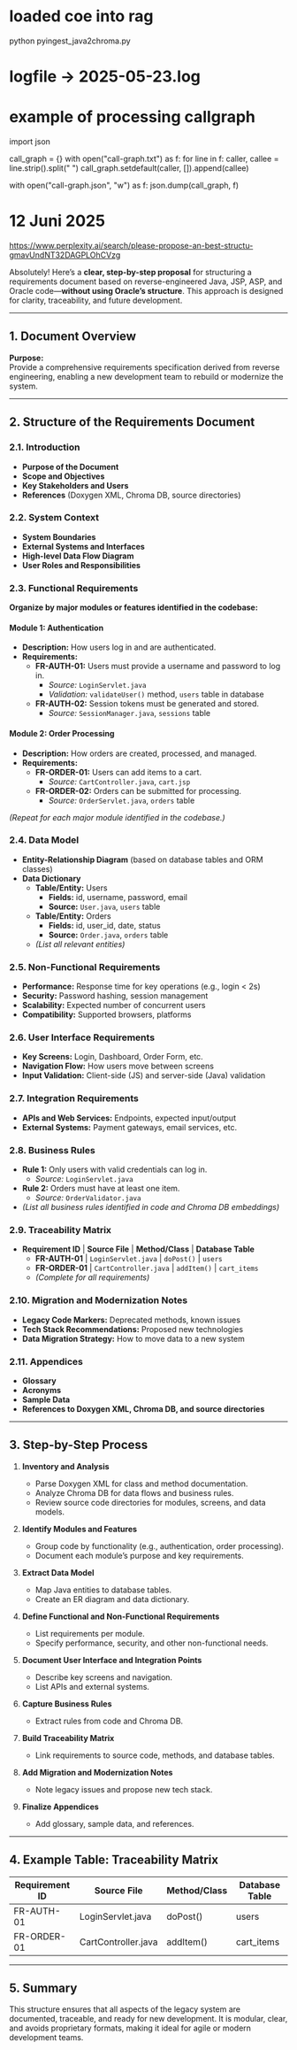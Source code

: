 
# loaded coe into rag 
python pyingest_java2chroma.py

# logfile -> 2025-05-23.log


# example of processing callgraph
import json

call_graph = {}
with open("call-graph.txt") as f:
    for line in f:
        caller, callee = line.strip().split(" ")
        call_graph.setdefault(caller, []).append(callee)

with open("call-graph.json", "w") as f:
    json.dump(call_graph, f)



# 12 Juni 2025 
https://www.perplexity.ai/search/please-propose-an-best-structu-gmavUndNT32DAGPLOhCVzg

Absolutely! Here’s a **clear, step-by-step proposal** for structuring a requirements document based on reverse-engineered Java, JSP, ASP, and Oracle code—**without using Oracle’s structure**. This approach is designed for clarity, traceability, and future development.

---

## 1. Document Overview

**Purpose:**  
Provide a comprehensive requirements specification derived from reverse engineering, enabling a new development team to rebuild or modernize the system.

---

## 2. Structure of the Requirements Document

### 2.1. Introduction

- **Purpose of the Document**
- **Scope and Objectives**
- **Key Stakeholders and Users**
- **References** (Doxygen XML, Chroma DB, source directories)

### 2.2. System Context

- **System Boundaries**
- **External Systems and Interfaces**
- **High-level Data Flow Diagram**
- **User Roles and Responsibilities**

### 2.3. Functional Requirements

**Organize by major modules or features identified in the codebase:**

#### **Module 1: Authentication**

- **Description:** How users log in and are authenticated.
- **Requirements:**
  - **FR-AUTH-01:** Users must provide a username and password to log in.
    - *Source:* `LoginServlet.java`
    - *Validation:* `validateUser()` method, `users` table in database
  - **FR-AUTH-02:** Session tokens must be generated and stored.
    - *Source:* `SessionManager.java`, `sessions` table

#### **Module 2: Order Processing**

- **Description:** How orders are created, processed, and managed.
- **Requirements:**
  - **FR-ORDER-01:** Users can add items to a cart.
    - *Source:* `CartController.java`, `cart.jsp`
  - **FR-ORDER-02:** Orders can be submitted for processing.
    - *Source:* `OrderServlet.java`, `orders` table

*(Repeat for each major module identified in the codebase.)*

### 2.4. Data Model

- **Entity-Relationship Diagram** (based on database tables and ORM classes)
- **Data Dictionary**
  - **Table/Entity:** Users
    - **Fields:** id, username, password, email
    - **Source:** `User.java`, `users` table
  - **Table/Entity:** Orders
    - **Fields:** id, user_id, date, status
    - **Source:** `Order.java`, `orders` table
  - *(List all relevant entities)*

### 2.5. Non-Functional Requirements

- **Performance:** Response time for key operations (e.g., login < 2s)
- **Security:** Password hashing, session management
- **Scalability:** Expected number of concurrent users
- **Compatibility:** Supported browsers, platforms

### 2.6. User Interface Requirements

- **Key Screens:** Login, Dashboard, Order Form, etc.
- **Navigation Flow:** How users move between screens
- **Input Validation:** Client-side (JS) and server-side (Java) validation

### 2.7. Integration Requirements

- **APIs and Web Services:** Endpoints, expected input/output
- **External Systems:** Payment gateways, email services, etc.

### 2.8. Business Rules

- **Rule 1:** Only users with valid credentials can log in.
  - *Source:* `LoginServlet.java`
- **Rule 2:** Orders must have at least one item.
  - *Source:* `OrderValidator.java`
- *(List all business rules identified in code and Chroma DB embeddings)*

### 2.9. Traceability Matrix

- **Requirement ID** | **Source File** | **Method/Class** | **Database Table**
  - **FR-AUTH-01** | `LoginServlet.java` | `doPost()` | `users`
  - **FR-ORDER-01** | `CartController.java` | `addItem()` | `cart_items`
  - *(Complete for all requirements)*

### 2.10. Migration and Modernization Notes

- **Legacy Code Markers:** Deprecated methods, known issues
- **Tech Stack Recommendations:** Proposed new technologies
- **Data Migration Strategy:** How to move data to a new system

### 2.11. Appendices

- **Glossary**
- **Acronyms**
- **Sample Data**
- **References to Doxygen XML, Chroma DB, and source directories**

---

## 3. Step-by-Step Process

1. **Inventory and Analysis**
   - Parse Doxygen XML for class and method documentation.
   - Analyze Chroma DB for data flows and business rules.
   - Review source code directories for modules, screens, and data models.

2. **Identify Modules and Features**
   - Group code by functionality (e.g., authentication, order processing).
   - Document each module’s purpose and key requirements.

3. **Extract Data Model**
   - Map Java entities to database tables.
   - Create an ER diagram and data dictionary.

4. **Define Functional and Non-Functional Requirements**
   - List requirements per module.
   - Specify performance, security, and other non-functional needs.

5. **Document User Interface and Integration Points**
   - Describe key screens and navigation.
   - List APIs and external systems.

6. **Capture Business Rules**
   - Extract rules from code and Chroma DB.

7. **Build Traceability Matrix**
   - Link requirements to source code, methods, and database tables.

8. **Add Migration and Modernization Notes**
   - Note legacy issues and propose new tech stack.

9. **Finalize Appendices**
   - Add glossary, sample data, and references.

---

## 4. Example Table: Traceability Matrix

| Requirement ID | Source File         | Method/Class      | Database Table |
|----------------|--------------------|-------------------|----------------|
| FR-AUTH-01     | LoginServlet.java  | doPost()          | users          |
| FR-ORDER-01    | CartController.java| addItem()         | cart_items     |

---

## 5. Summary

This structure ensures that all aspects of the legacy system are documented, traceable, and ready for new development. It is modular, clear, and avoids proprietary formats, making it ideal for agile or modern development teams.